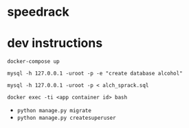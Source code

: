 # speedrack

# dev instructions
```docker-compose up```

```mysql -h 127.0.0.1 -uroot -p -e "create database alcohol"```

```mysql -h 127.0.0.1 -uroot -p < alch_sprack.sql```

```docker exec -ti <app container id> bash```
  - ```python manage.py migrate```
  - ```python manage.py createsuperuser```

